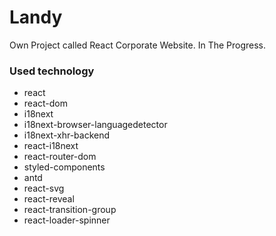 # Landy
Own Project called React Corporate Website. In The Progress.

### Used technology
* react
* react-dom
* i18next
* i18next-browser-languagedetector
* i18next-xhr-backend
* react-i18next
* react-router-dom
* styled-components
* antd
* react-svg
* react-reveal
* react-transition-group
* react-loader-spinner
